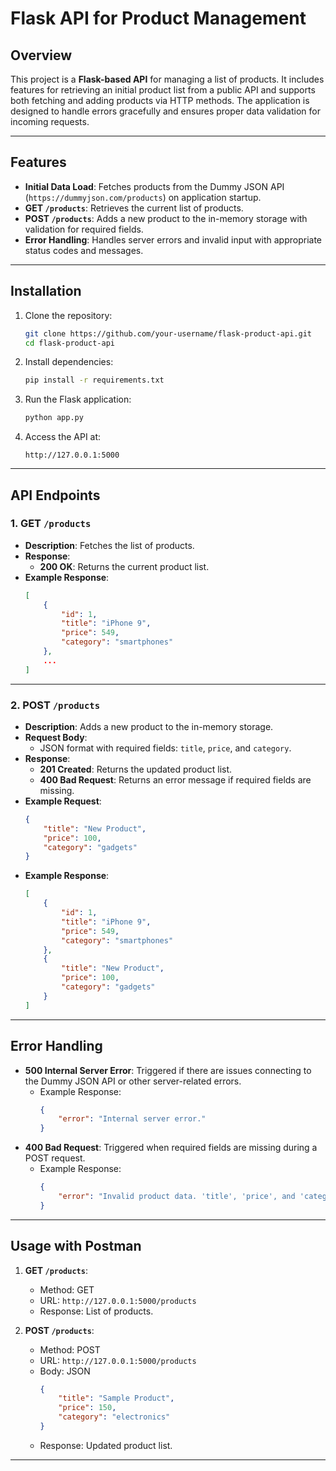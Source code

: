 

# Flask API for Product Management

## Overview
This project is a **Flask-based API** for managing a list of products. It includes features for retrieving an initial product list from a public API and supports both fetching and adding products via HTTP methods. The application is designed to handle errors gracefully and ensures proper data validation for incoming requests.

---

## Features
- **Initial Data Load**: Fetches products from the Dummy JSON API (`https://dummyjson.com/products`) on application startup.
- **GET `/products`**: Retrieves the current list of products.
- **POST `/products`**: Adds a new product to the in-memory storage with validation for required fields.
- **Error Handling**: Handles server errors and invalid input with appropriate status codes and messages.

---

## Installation

1. Clone the repository:
   ```bash
   git clone https://github.com/your-username/flask-product-api.git
   cd flask-product-api
   ```

2. Install dependencies:
   ```bash
   pip install -r requirements.txt
   ```

3. Run the Flask application:
   ```bash
   python app.py
   ```

4. Access the API at:
   ```
   http://127.0.0.1:5000
   ```

---

## API Endpoints

### 1. GET `/products`
- **Description**: Fetches the list of products.
- **Response**:
  - **200 OK**: Returns the current product list.
- **Example Response**:
  ```json
  [
      {
          "id": 1,
          "title": "iPhone 9",
          "price": 549,
          "category": "smartphones"
      },
      ...
  ]
  ```

---

### 2. POST `/products`
- **Description**: Adds a new product to the in-memory storage.
- **Request Body**:
  - JSON format with required fields: `title`, `price`, and `category`.
- **Response**:
  - **201 Created**: Returns the updated product list.
  - **400 Bad Request**: Returns an error message if required fields are missing.
- **Example Request**:
  ```json
  {
      "title": "New Product",
      "price": 100,
      "category": "gadgets"
  }
  ```
- **Example Response**:
  ```json
  [
      {
          "id": 1,
          "title": "iPhone 9",
          "price": 549,
          "category": "smartphones"
      },
      {
          "title": "New Product",
          "price": 100,
          "category": "gadgets"
      }
  ]
  ```

---

## Error Handling
- **500 Internal Server Error**: Triggered if there are issues connecting to the Dummy JSON API or other server-related errors.
  - Example Response:
    ```json
    {
        "error": "Internal server error."
    }
    ```
- **400 Bad Request**: Triggered when required fields are missing during a POST request.
  - Example Response:
    ```json
    {
        "error": "Invalid product data. 'title', 'price', and 'category' are required."
    }
    ```

---

## Usage with Postman

1. **GET `/products`**:
   - Method: GET
   - URL: `http://127.0.0.1:5000/products`
   - Response: List of products.

2. **POST `/products`**:
   - Method: POST
   - URL: `http://127.0.0.1:5000/products`
   - Body: JSON
     ```json
     {
         "title": "Sample Product",
         "price": 150,
         "category": "electronics"
     }
     ```
   - Response: Updated product list.

---
